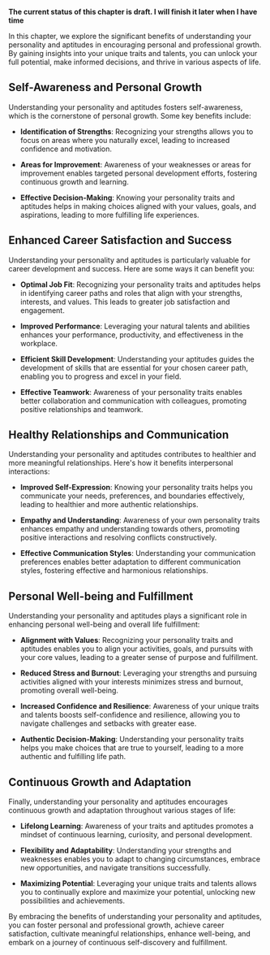 **The current status of this chapter is draft. I will finish it later when I have time**

In this chapter, we explore the significant benefits of understanding your personality and aptitudes in encouraging personal and professional growth. By gaining insights into your unique traits and talents, you can unlock your full potential, make informed decisions, and thrive in various aspects of life.

Self-Awareness and Personal Growth
----------------------------------

Understanding your personality and aptitudes fosters self-awareness, which is the cornerstone of personal growth. Some key benefits include:

* **Identification of Strengths**: Recognizing your strengths allows you to focus on areas where you naturally excel, leading to increased confidence and motivation.

* **Areas for Improvement**: Awareness of your weaknesses or areas for improvement enables targeted personal development efforts, fostering continuous growth and learning.

* **Effective Decision-Making**: Knowing your personality traits and aptitudes helps in making choices aligned with your values, goals, and aspirations, leading to more fulfilling life experiences.

Enhanced Career Satisfaction and Success
----------------------------------------

Understanding your personality and aptitudes is particularly valuable for career development and success. Here are some ways it can benefit you:

* **Optimal Job Fit**: Recognizing your personality traits and aptitudes helps in identifying career paths and roles that align with your strengths, interests, and values. This leads to greater job satisfaction and engagement.

* **Improved Performance**: Leveraging your natural talents and abilities enhances your performance, productivity, and effectiveness in the workplace.

* **Efficient Skill Development**: Understanding your aptitudes guides the development of skills that are essential for your chosen career path, enabling you to progress and excel in your field.

* **Effective Teamwork**: Awareness of your personality traits enables better collaboration and communication with colleagues, promoting positive relationships and teamwork.

Healthy Relationships and Communication
---------------------------------------

Understanding your personality and aptitudes contributes to healthier and more meaningful relationships. Here's how it benefits interpersonal interactions:

* **Improved Self-Expression**: Knowing your personality traits helps you communicate your needs, preferences, and boundaries effectively, leading to healthier and more authentic relationships.

* **Empathy and Understanding**: Awareness of your own personality traits enhances empathy and understanding towards others, promoting positive interactions and resolving conflicts constructively.

* **Effective Communication Styles**: Understanding your communication preferences enables better adaptation to different communication styles, fostering effective and harmonious relationships.

Personal Well-being and Fulfillment
-----------------------------------

Understanding your personality and aptitudes plays a significant role in enhancing personal well-being and overall life fulfillment:

* **Alignment with Values**: Recognizing your personality traits and aptitudes enables you to align your activities, goals, and pursuits with your core values, leading to a greater sense of purpose and fulfillment.

* **Reduced Stress and Burnout**: Leveraging your strengths and pursuing activities aligned with your interests minimizes stress and burnout, promoting overall well-being.

* **Increased Confidence and Resilience**: Awareness of your unique traits and talents boosts self-confidence and resilience, allowing you to navigate challenges and setbacks with greater ease.

* **Authentic Decision-Making**: Understanding your personality traits helps you make choices that are true to yourself, leading to a more authentic and fulfilling life path.

Continuous Growth and Adaptation
--------------------------------

Finally, understanding your personality and aptitudes encourages continuous growth and adaptation throughout various stages of life:

* **Lifelong Learning**: Awareness of your traits and aptitudes promotes a mindset of continuous learning, curiosity, and personal development.

* **Flexibility and Adaptability**: Understanding your strengths and weaknesses enables you to adapt to changing circumstances, embrace new opportunities, and navigate transitions successfully.

* **Maximizing Potential**: Leveraging your unique traits and talents allows you to continually explore and maximize your potential, unlocking new possibilities and achievements.

By embracing the benefits of understanding your personality and aptitudes, you can foster personal and professional growth, achieve career satisfaction, cultivate meaningful relationships, enhance well-being, and embark on a journey of continuous self-discovery and fulfillment.
